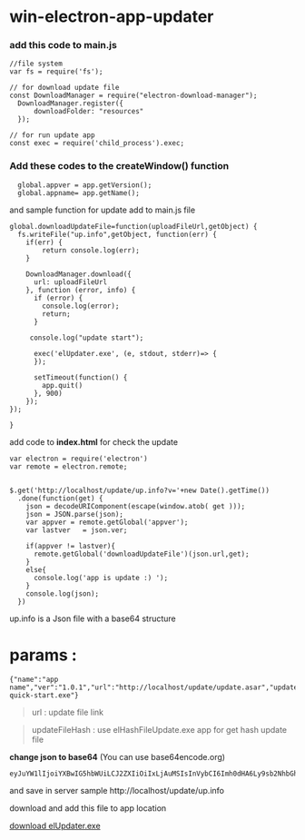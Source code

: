 # win-electron-app-updater

### add this code to main.js


```
//file system
var fs = require('fs');

// for download update file
const DownloadManager = require("electron-download-manager");
  DownloadManager.register({
      downloadFolder: "resources"
  });

// for run update app
const exec = require('child_process').exec;
```

### Add these codes to the createWindow() function
```
  global.appver = app.getVersion();
  global.appname= app.getName();

```


and sample function for update
add to main.js file

```
global.downloadUpdateFile=function(uploadFileUrl,getObject) {
  fs.writeFile("up.info",getObject, function(err) {
    if(err) {
        return console.log(err);
    }

    DownloadManager.download({
      url: uploadFileUrl
    }, function (error, info) {
      if (error) {
        console.log(error);
        return;
      }

     console.log("update start");
     
      exec('elUpdater.exe', (e, stdout, stderr)=> {
      });

      setTimeout(function() {
        app.quit()
      }, 900)
    });
});

}
```

add code to **index.html** for check the update 

```
var electron = require('electron')
var remote = electron.remote;
  
  
$.get('http://localhost/update/up.info?v='+new Date().getTime())
  .done(function(get) {
    json = decodeURIComponent(escape(window.atob( get )));
    json = JSON.parse(json);
    var appver = remote.getGlobal('appver');
    var lastver   = json.ver;

    if(appver != lastver){
      remote.getGlobal('downloadUpdateFile')(json.url,get);
    }
    else{
      console.log('app is update :) ');
    }
    console.log(json);
  })
```


up.info is a Json file with a base64 structure
# params : 
```
{"name":"app name","ver":"1.0.1","url":"http://localhost/update/update.asar","updateFileName":"update.asar","mainFileName":"app.asar","path":"resources\\","updateFileHash":"7c781d0bf6a37a936c7224054d99d6e0","active":"true","exeRun":"electron-quick-start.exe"}
```

> url : update file link

> updateFileHash : use elHashFileUpdate.exe app for get hash update file


**change json to base64**  (You can use base64encode.org)
```
eyJuYW1lIjoiYXBwIG5hbWUiLCJ2ZXIiOiIxLjAuMSIsInVybCI6Imh0dHA6Ly9sb2NhbGhvc3QvdXBkYXRlL3VwZGF0ZS5hc2FyIiwidXBkYXRlRmlsZU5hbWUiOiJ1cGRhdGUuYXNhciIsIm1haW5GaWxlTmFtZSI6ImFwcC5hc2FyIiwicGF0aCI6InJlc291cmNlc1xcIiwidXBkYXRlRmlsZUhhc2giOiI3Yzc4MWQwYmY2YTM3YTkzNmM3MjI0MDU0ZDk5ZDZlMCIsImFjdGl2ZSI6InRydWUiLCJleGVSdW4iOiJlbGVjdHJvbi1xdWljay1zdGFydC5leGUifQ==
```
and save in server sample http://localhost/update/up.info

download and add this file to app location

[download elUpdater.exe](https://github.com/parsgit/win-electron-app-updater/releases)
